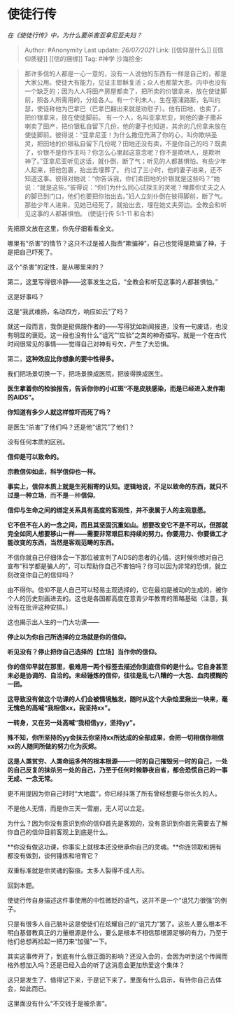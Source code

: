 # 使徒行传
*在《使徒行传》中，为什么要杀害亚拿尼亚夫妇？*

> Author: #Anonymity
> Last update: *26/07/2021*
> Link: [[信仰是什么]] [[信仰质疑]] [[信的捆绑]]
> Tag: #神学
> 沙海拾金:

> 那许多信的人都是一心一意的，没有一人说他的东西有一样是自己的，都是大家公用。使徒大有能力，见证主耶稣复活；众人也都蒙大恩。内中也没有一个缺乏的；因为人人将田产房屋都卖了，把所卖的价银拿来，放在使徒脚前，照各人所需用的，分给各人。有一个利未人，生在塞浦路斯，名叫约瑟，使徒称他为巴拿巴（巴拿巴翻出来就是劝慰子）。他有田地，也卖了，把价银拿来，放在使徒脚前。
> 有一个人，名叫亚拿尼亚，同他的妻子撒非喇卖了田产，把价银私自留下几份，他的妻子也知道，其余的几份拿来放在使徒脚前。彼得说：“亚拿尼亚！为什么撒但充满了你的心，叫你欺哄圣灵，把田地的价银私自留下几份呢？田地还没有卖，不是你自己的吗？既卖了，价银不是你作主吗？你怎么心里起这意念呢？你不是欺哄人，是欺哄　神了。”亚拿尼亚听见这话，就仆倒，断了气；听见的人都甚惧怕。有些少年人起来，把他包裹，抬出去埋葬了。
> 约过了三小时，他的妻子进来，还不知道这事。彼得对她说：“你告诉我，你们卖田地的价银就是这些吗？”她说：“就是这些。”彼得说：“你们为什么同心试探主的灵呢？埋葬你丈夫之人的脚已到门口，他们也要把你抬出去。”妇人立刻仆倒在彼得脚前，断了气。那些少年人进来，见她已经死了，就抬出去，埋在她丈夫旁边。全教会和听见这事的人都甚惧怕。
> (使徒行传 5:1-11 和合本)

先把原文放在这里，你先仔细看看全文。

哪里有“杀害”的情节？这只不过是被人指责“欺骗神”，自己也觉得是欺骗了神，于是把自己吓死了。

这个“杀害”的定性，是从哪里来的？

第二，这里写得很冷静——这事发生之后，“全教会和听见这事的人都甚惧怕。”

这是好事吗？

这是“我武维扬，名动四方，响应如云”了吗？

就这一段而言，我倒是挺佩服作者的——写得犹如新闻报道，没有一句废话，也没有明显的褒贬。这一段也没有什么“诅咒”“应验”之类的神奇描写。就是一个在古代时间很常见的事情——觉得自己对神有亏欠，产生了大恐惧。

第二，**这种效应比你想象的要中性得多。**

我们把场景切换一下，把场景换成医院，把彼得换成医生。

**医生拿着你的检验报告，告诉你你的小红斑“不是皮肤感染，而是已经进入发作期的AIDS”。**

**你知道有多少人就这样惊吓而死了吗？**

是医生“杀害”了他们吗？还是他“诅咒”了他们？

没有任何本质的区别。

**信仰是可以致命的。**

**宗教信仰如此，科学信仰也一样。**

**事实上，信仰本质上就是生死相寄的认知。**逻辑地说，不足以致命的东西，就只不过是一种**立场**，而**不是**一种**信仰**。

**信仰与生命之间的绑定关系具有高度的客观性，并不隶属于人的主观意愿。**

**它不但不在人的一念之间，而且其坚固沉重如山。想要改变它不是不可以，但那就完全如同人想要移山一样——需要非常艰巨和持续的努力。你要用力、你要做工才能改变的东西，当然是客观范畴的东西。**

不信你就自己仔细体会一下那位被宣判了AIDS的患者的心情。这时候你想对自己宣布“科学都是骗人的”，可以帮助你自己不害怕吗？你可以因为非常的恐惧，就立刻改变你自己的信仰吗？

由不得你。信仰不是人自己可以轻易主观选择的，它在最初是被动的生成的，被你个人的历史刻画进去的。这也是各国都高度在意青少年教育的策略基础（注意，我没有在批评这种安排。）

这也揭示出人生的一门大功课——

**停止以为你自己所选择的立场就是你的信仰。**

**听见没有？停止把你自己选择的【立场】当作你的信仰。**

**你的信仰早就在那里，极难用一两个标签去描述你到底信仰的是什么。它自身甚至未必是协调的、自洽的。未经锤炼的信仰，往往是乱七八糟的一大包、血肉模糊的一团。**

**这导致没有做这个功课的人们会被情境触发，随时从这个大杂烩里揪出一块来，毫无愧色的高喊“我相信xx，我坚持xx”。**

**一转身，又在另一处高喊“我相信yy，坚持yy”。**

**殊不知，你所坚持的yy会抹去你坚持xx所达成的全部成果，会把一切相信你相信xx的人随同所做的努力化为灰烬。**

**这是人类贫穷、人类命运多舛的根本根源——一时的自己摧毁另一时的自己，一处的自己反复的抹杀另一处的自己，乃至于任何时候静夜自省，都会恐慌自己的一事无成、一念无常。**

更不用提因为你自己时时“大地震”，你已经抖落了所有曾经想要与你长久的人。

不是他人无情，而是你三天一雪崩，无人可以立足。

为什么？因为你没有意识到你的信仰首先是客观的，没有意识到你首先需要去了解你自己的信仰目前客观上到底是什么。

**你没有做这功课，你事实上就根本还没继承你自己的灵魂。**你连领取和拥有都没有做到，谈何锤炼和培育它？

双重标准就是你灵魂的裂痕。太多人裂得不成人形。

回到本题。

使徒行传自身描述这件事使用的中性微贬的语气，这并不是一个“诅咒力很强”的例子。

只是有很多人自己脑补这是使徒们在炫耀自己的“诅咒力”罢了。这些人要么根本不明白基督教真正的力量根源是什么，要么是根本不相信那根源足够的有力，乃至于他们总想再捡起一把刀来“加强”一下。

其实这事传开了，到底有什么很正面的影响？还没入会的，会因为听到这个传闻而格外想加入吗？还是已经入会的听了这消息会更加热爱这个集体？

这只是发生了、值得记下来，于是记下来了。里面有什么启示，有待你自己去体会，如此而已。

这里面没有什么“不交钱于是被杀害”。
